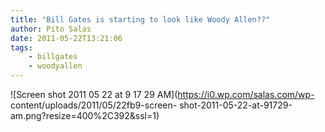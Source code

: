 ```yaml
---
title: "Bill Gates is starting to look like Woody Allen??"
author: Pito Salas
date: 2011-05-22T13:21:06
tags:
    - billgates
    - woodyallen
---
```




![Screen shot 2011 05 22 at 9 17 29 AM](https://i0.wp.com/salas.com/wp-
content/uploads/2011/05/22fb9-screen-
shot-2011-05-22-at-91729-am.png?resize=400%2C392&ssl=1)


